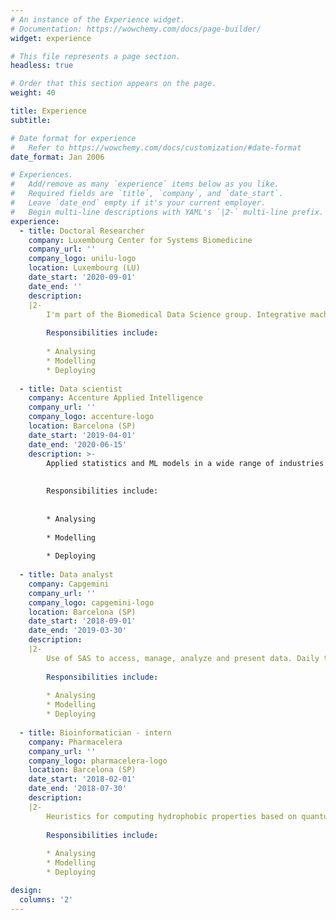 ```yaml
---
# An instance of the Experience widget.
# Documentation: https://wowchemy.com/docs/page-builder/
widget: experience

# This file represents a page section.
headless: true

# Order that this section appears on the page.
weight: 40

title: Experience
subtitle:

# Date format for experience
#   Refer to https://wowchemy.com/docs/customization/#date-format
date_format: Jan 2006

# Experiences.
#   Add/remove as many `experience` items below as you like.
#   Required fields are `title`, `company`, and `date_start`.
#   Leave `date_end` empty if it's your current employer.
#   Begin multi-line descriptions with YAML's `|2-` multi-line prefix.
experience:
  - title: Doctoral Researcher 
    company: Luxembourg Center for Systems Biomedicine
    company_url: ''
    company_logo: unilu-logo
    location: Luxembourg (LU)
    date_start: '2020-09-01'
    date_end: ''
    description:  
    |2- 
        I'm part of the Biomedical Data Science group. Integrative machine learning methods for the joint analysis of different types of omics, clinical and imaging data. 
        
        Responsibilities include:
        
        * Analysing
        * Modelling
        * Deploying
        
  - title: Data scientist
    company: Accenture Applied Intelligence
    company_url: ''
    company_logo: accenture-logo
    location: Barcelona (SP)
    date_start: '2019-04-01'
    date_end: '2020-06-15'
    description: >-
        Applied statistics and ML models in a wide range of industries and projects. Forecasting sales, computer vision OCR, statistics for fraud detection, visualization. 
        
        
        Responsibilities include:
        
        
        * Analysing
        
        * Modelling
        
        * Deploying
        
  - title: Data analyst
    company: Capgemini
    company_url: ''
    company_logo: capgemini-logo
    location: Barcelona (SP)
    date_start: '2018-09-01'
    date_end: '2019-03-30'
    description: 
    |2- 
        Use of SAS to access, manage, analyze and present data. Daily tasks related to SAS developer role, consultant and a migration of data from different database versions (data warehouse).
    
        Responsibilities include:
        
        * Analysing
        * Modelling
        * Deploying
        
  - title: Bioinformatician - intern
    company: Pharmacelera
    company_url: ''
    company_logo: pharmacelera-logo
    location: Barcelona (SP)
    date_start: '2018-02-01'
    date_end: '2018-07-30'
    description: 
    |2- 
        Heuristics for computing hydrophobic properties based on quantum mechanics calculations applied to virtual screening and the alignment of molecules in drug discovery. Built a pipeline x30 times faster without compromising accuracy.
    
        Responsibilities include:
        
        * Analysing
        * Modelling
        * Deploying

design:
  columns: '2'
---
```

